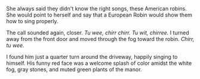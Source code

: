 She always said they didn't know the right songs, these American robins. She would point to herself and say that a European Robin would show them how to sing properly.

The call sounded again, closer. *Tu wee, chirr chirr. Tu wit, chirree.* I turned away from the front door and moved through the fog toward the robin. *Chirr, tu wee.*

I found him just a quarter turn around the driveway, happily singing to himself. His funny red face was a welcome splash of color amidst the white fog, gray stones, and muted green plants of the manor. 